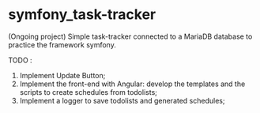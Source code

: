 # symfony_task-tracker

(Ongoing project) Simple task-tracker connected to a MariaDB database to practice the framework symfony. 

TODO : 

1) Implement Update Button;
2) Implement the front-end with Angular: develop the templates and the scripts to create schedules from todolists;
3) Implement a logger to save todolists and generated schedules;

